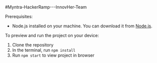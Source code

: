 #Myntra-HackerRamp---InnovHer-Team

 Prerequisites:

 - Node.js installed on your machine. You can download it from [Node.js](https://nodejs.org/).

 To preview and run the project on your device:
 
  1) Clone the repository
  2) In the terminal, run `npm install`
  3) Run `npm start` to view project in browser
